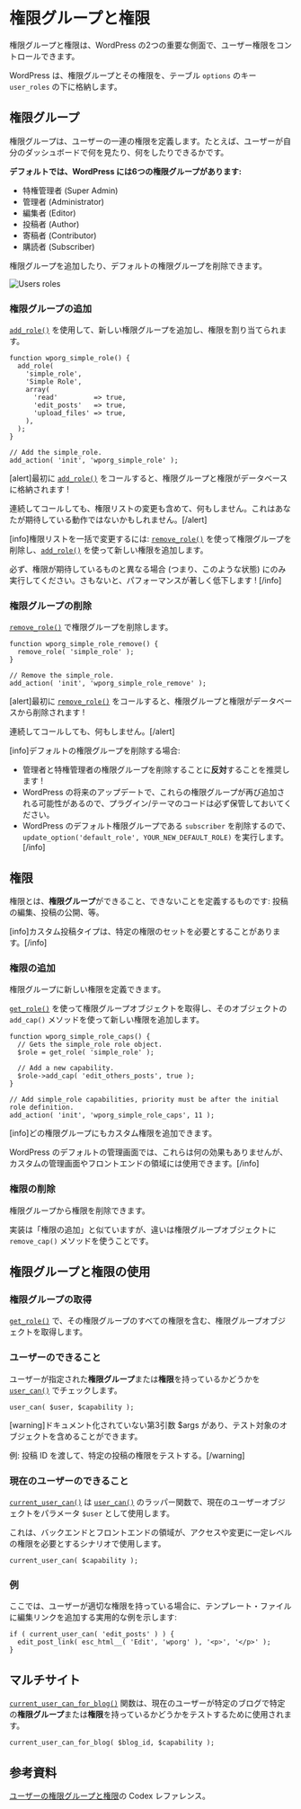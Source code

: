 <!-- 
# Roles and Capabilities
 -->
# 権限グループと権限

<!-- 
Roles and capabilities are two important aspects of WordPress that allow you to control user privileges.
 -->
権限グループと権限は、WordPress の2つの重要な側面で、ユーザー権限をコントロールできます。

<!-- 
WordPress stores the Roles and their Capabilities in the `options` table under the `user_roles` key.
 -->
WordPress は、権限グループとその権限を、テーブル `options` のキー `user_roles` の下に格納します。

<!-- 
## Roles
 -->
## 権限グループ

<!-- 
A role defines a set of capabilities for a user. For example, what the user may see and do in his dashboard.
 -->
権限グループは、ユーザーの一連の権限を定義します。たとえば、ユーザーが自分のダッシュボードで何を見たり、何をしたりできるかです。

<!-- 
**By default, WordPress have six roles:**
 -->
**デフォルトでは、WordPress には6つの権限グループがあります:**

<!-- 
- Super Admin
- Administrator
- Editor
- Author
- Contributor
- Subscriber
 -->
- 特権管理者 (Super Admin)
- 管理者 (Administrator)
- 編集者 (Editor)
- 投稿者 (Author)
- 寄稿者 (Contributor)
- 購読者 (Subscriber)

<!-- 
More roles can be added and the default roles can be removed.
 -->
権限グループを追加したり、デフォルトの権限グループを削除できます。

![Users roles](https://i3.wp.com/developer.wordpress.org/files/2014/09/wp-roles.png)

<!-- 
### Adding Roles
 -->
### 権限グループの追加

<!-- 
Add new roles and assign capabilities to them with [`add_role()`](https://developer.wordpress.org/reference/functions/add_role/).
 -->
[`add_role()`](https://developer.wordpress.org/reference/functions/add_role/) を使用して、新しい権限グループを追加し、権限を割り当てられます。

```
function wporg_simple_role() {
  add_role(
    'simple_role',
    'Simple Role',
    array(
      'read'         => true,
      'edit_posts'   => true,
      'upload_files' => true,
    ),
  );
}

// Add the simple_role.
add_action( 'init', 'wporg_simple_role' );
```

<!-- 
[alert]After the first call to [`add_role()`](https://developer.wordpress.org/reference/functions/add_role/), the Role and it's Capabilities will be stored in the database!
 -->
[alert]最初に [`add_role()`](https://developer.wordpress.org/reference/functions/add_role/) をコールすると、権限グループと権限がデータベースに格納されます !

<!-- 
Sequential calls will do nothing: including altering the capabilities list, which might not be the behavior that you're expecting.[/alert]
 -->
連続してコールしても、権限リストの変更も含めて、何もしません。これはあなたが期待している動作ではないかもしれません。[/alert]

<!-- 
[info]To alter the capabilities list in bulk: remove the role using [`remove_role()`](https://developer.wordpress.org/reference/functions/remove_role/) and add it again using [`add_role()`](https://developer.wordpress.org/reference/functions/add_role/) with the new capabilities.
 -->
[info]権限リストを一括で変更するには: [`remove_role()`](https://developer.wordpress.org/reference/functions/remove_role/) を使って権限グループを削除し、[`add_role()`](https://developer.wordpress.org/reference/functions/add_role/) を使って新しい権限を追加します。

<!-- 
Make sure to do it only if the capabilities differ from what you're expecting (i.e. condition this) or you'll degrade performance considerably![/info]
 -->
必ず、権限が期待しているものと異なる場合 (つまり、このような状態) にのみ実行してください。さもないと、パフォーマンスが著しく低下します ! [/info]

<!-- 
### Removing Roles
 -->
### 権限グループの削除

<!-- 
Remove roles with [`remove_role()`](https://developer.wordpress.org/reference/functions/remove_role/).
 -->
[`remove_role()`](https://developer.wordpress.org/reference/functions/remove_role/) で権限グループを削除します。

```
function wporg_simple_role_remove() {
  remove_role( 'simple_role' );
}

// Remove the simple_role.
add_action( 'init', 'wporg_simple_role_remove' );
```

<!-- 
[alert]After the first call to [`remove_role()`](https://developer.wordpress.org/reference/functions/remove_role/), the Role and it's Capabilities will be removed from the database!
 -->
[alert]最初に [`remove_role()`](https://developer.wordpress.org/reference/functions/remove_role/) をコールすると、権限グループと権限がデータベースから削除されます !

<!-- 
Sequential calls will do nothing.[/alert]
 -->
連続してコールしても、何もしません。[/alert]

<!-- 
[info]If you're removing the default roles:
 -->
[info]デフォルトの権限グループを削除する場合:

<!-- 
- We advise **against** removing the Administrator and Super Admin roles!
- Make sure to keep the code in your plugin/theme as future WordPress updates may add these roles again.
- Run `update_option('default_role', YOUR_NEW_DEFAULT_ROLE)` since you'll be deleting `subscriber` which is WP's default role.[/info]
 -->
- 管理者と特権管理者の権限グループを削除することに**反対**することを推奨します !
- WordPress の将来のアップデートで、これらの権限グループが再び追加される可能性があるので、プラグイン/テーマのコードは必ず保管しておいてください。
- WordPress のデフォルト権限グループである `subscriber` を削除するので、`update_option('default_role', YOUR_NEW_DEFAULT_ROLE)` を実行します。[/info]

<!-- 
## Capabilities
 -->
## 権限

<!-- 
Capabilities define what a **role** can and can not do: edit posts, publish posts, etc.
 -->
権限とは、**権限グループ**ができること、できないことを定義するものです: 投稿の編集、投稿の公開、等。

<!-- 
[info]Custom post types can require a certain set of Capabilities.[/info]
 -->
[info]カスタム投稿タイプは、特定の権限のセットを必要とすることがあります。[/info]

<!-- 
### Adding Capabilities
 -->
### 権限の追加

<!-- 
You may define new capabilities for a role.
 -->
権限グループに新しい権限を定義できます。

<!-- 
Use [`get_role()`](https://developer.wordpress.org/reference/functions/get_role/) to get the role object, then use the `add_cap()` method of that object to add a new capability.
 -->
[`get_role()`](https://developer.wordpress.org/reference/functions/get_role/) を使って権限グループオブジェクトを取得し、そのオブジェクトの `add_cap()` メソッドを使って新しい権限を追加します。

```
function wporg_simple_role_caps() {
  // Gets the simple_role role object.
  $role = get_role( 'simple_role' );

  // Add a new capability.
  $role->add_cap( 'edit_others_posts', true );
}

// Add simple_role capabilities, priority must be after the initial role definition.
add_action( 'init', 'wporg_simple_role_caps', 11 );
```

<!-- 
[info]It's possible to add custom capabilities to any role.
 -->
[info]どの権限グループにもカスタム権限を追加できます。

<!-- 
Under the default WordPress admin, they would have no effect, but they can be used for custom admin screen and front-end areas.[/info]
 -->
WordPress のデフォルトの管理画面では、これらは何の効果もありませんが、カスタムの管理画面やフロントエンドの領域には使用できます。[/info]

<!-- 
### Removing Capabilities
 -->
### 権限の削除

<!-- 
You may remove capabilities from a role.
 -->
権限グループから権限を削除できます。

<!-- 
The implementation is similar to Adding Capabilities with the difference being the use of `remove_cap()` method for the role object.
 -->
実装は「権限の追加」と似ていますが、違いは権限グループオブジェクトに `remove_cap()` メソッドを使うことです。

<!-- 
## Using Roles and Capabilities
 -->
## 権限グループと権限の使用

<!-- 
### Get Role
 -->
### 権限グループの取得

<!-- 
Get the role object including all of it's capabilities with [`get_role()`](https://developer.wordpress.org/reference/functions/get_role/).
 -->
[`get_role()`](https://developer.wordpress.org/reference/functions/get_role/) で、その権限グループのすべての権限を含む、権限グループオブジェクトを取得します。

<!-- 
### User Can
 -->
### ユーザーのできること

<!-- 
Check if a user have a specified **role** or **capability** with [`user_can()`](https://developer.wordpress.org/reference/functions/user_can/).
 -->
ユーザーが指定された**権限グループ**または**権限**を持っているかどうかを [`user_can()`](https://developer.wordpress.org/reference/functions/user_can/) でチェックします。

```
user_can( $user, $capability );
```

<!-- 
[warning]There is an undocumented, third argument, $args, that may include the object against which the test should be performed.
 -->
[warning]ドキュメント化されていない第3引数 $args があり、テスト対象のオブジェクトを含めることができます。

<!-- 
E.g. Pass a post ID to test for the capability of that specific post.[/warning]
 -->
例: 投稿 ID を渡して、特定の投稿の権限をテストする。[/warning]

<!-- 
### Current User Can
 -->
### 現在のユーザーのできること

<!-- 
[`current_user_can()`](https://developer.wordpress.org/reference/functions/current_user_can/) is a wrapper function for [`user_can()`](https://developer.wordpress.org/reference/functions/user_can/) using the current user object as the `$user` parameter.
 -->
[`current_user_can()`](https://developer.wordpress.org/reference/functions/current_user_can/) は [`user_can()`](https://developer.wordpress.org/reference/functions/user_can/) のラッパー関数で、現在のユーザーオブジェクトをパラメータ `$user` として使用します。

<!-- 
Use this in scenarios where back-end and front-end areas should require a certain level of privileges to access and/or modify.
 -->
これは、バックエンドとフロントエンドの領域が、アクセスや変更に一定レベルの権限を必要とするシナリオで使用します。

```
current_user_can( $capability );
```

<!-- 
### Example
 -->
### 例

<!-- 
Here's a practical example of adding an Edit link on the in a template file if the user has the proper capability:
 -->
ここでは、ユーザーが適切な権限を持っている場合に、テンプレート・ファイルに編集リンクを追加する実用的な例を示します:

```
if ( current_user_can( 'edit_posts' ) ) {
  edit_post_link( esc_html__( 'Edit', 'wporg' ), '<p>', '</p>' );
}
```

<!-- 
## Multisite
 -->
## マルチサイト

<!-- 
The [`current_user_can_for_blog()`](https://developer.wordpress.org/reference/functions/current_user_can_for_blog/) function is used to test if the current user has a certain **role** or **capability** on a specific blog.
 -->
[`current_user_can_for_blog()`](https://developer.wordpress.org/reference/functions/current_user_can_for_blog/) 関数は、現在のユーザーが特定のブログで特定の**権限グループ**または**権限**を持っているかどうかをテストするために使用されます。

```
current_user_can_for_blog( $blog_id, $capability );
```

<!-- 
## Reference
 -->
## 参考資料

<!-- 
Codex Reference for [User Roles and Capabilities](https://wordpress.org/documentation/article/roles-and-capabilities/).
 -->
[ユーザーの権限グループと権限](https://wordpress.org/documentation/article/roles-and-capabilities/)の Codex レファレンス。